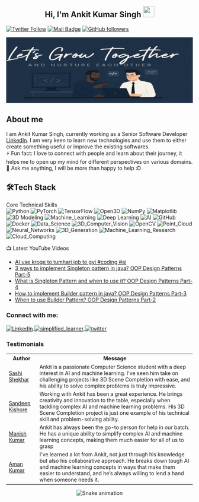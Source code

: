 
<h2 align="center">Hi, I'm Ankit Kumar Singh  <img src="https://user-images.githubusercontent.com/39955420/147578264-bae0526c-028a-49d2-8af8-d08bb4edbd2a.gif" height="30" width="30"></h2>
 
[![Twitter Follow](https://img.shields.io/twitter/follow/ankitizsmart__?style=social)](https://twitter.com/Rishiddska5000)
[![Mail Badge](https://img.shields.io/badge/Gmail-red?style=social&logo=gmail)](mailto:officials.ankitsingh@gmail.com)
[![GitHub followers](https://img.shields.io/github/followers/codedbyankit?style=social)](https://github.com/codedbyankit)

<img src="https://raw.githubusercontent.com/codedbyankit/Codedbyankit/refs/heads/main/img2.png" alt="Banner" style="width: 100%; height: 25%; object-fit: contain;" />

<h2>About me</h2>

I am Ankit Kumar Singh, currently working as a Senior Software Developer [LinkedIn](https://github.com/linkedin). I am very keen to learn new technologies and use them to either create something useful or improve the existing softwares.   
⚡ Fun fact: I love to connect with people and learn about their journey, it helps me to open up my mind for different perspectives on various domains.   
💬 Ask me anything, I will be more than happy to help :D

<h2>🛠Tech Stack</h2>

Core Technical Skills  
![Python](https://img.shields.io/badge/Python-3776AB?style=for-the-badge&logo=python&logoColor=white)
![PyTorch](https://img.shields.io/badge/PyTorch-EE4C2C?style=for-the-badge&logo=pytorch&logoColor=white)
![TensorFlow](https://img.shields.io/badge/TensorFlow-FF6F00?style=for-the-badge&logo=tensorflow&logoColor=white)
![Open3D](https://img.shields.io/badge/Open3D-000000?style=for-the-badge&logo=open3d&logoColor=white)
![NumPy](https://img.shields.io/badge/NumPy-013243?style=for-the-badge&logo=numpy&logoColor=white)
![Matplotlib](https://img.shields.io/badge/Matplotlib-003B57?style=for-the-badge&logo=matplotlib&logoColor=white)
![3D Modeling](https://img.shields.io/badge/3D_Modeling-1C1C1C?style=for-the-badge&logo=blender&logoColor=white)
![Machine_Learning](https://img.shields.io/badge/Machine_Learning-F6A800?style=for-the-badge&logo=python&logoColor=white)
![Deep Learning](https://img.shields.io/badge/Deep_Learning-004D00?style=for-the-badge&logo=tensorflow&logoColor=white)
![AI](https://img.shields.io/badge/AI-008CFF?style=for-the-badge&logo=ai&logoColor=white)
![GitHub](https://img.shields.io/badge/GitHub-181717?style=for-the-badge&logo=github&logoColor=white)
![Docker](https://img.shields.io/badge/Docker-2496ED?style=for-the-badge&logo=docker&logoColor=white)
![Data_Science](https://img.shields.io/badge/Data_Science-2D8E4A?style=for-the-badge&logo=python&logoColor=white)
![3D_Computer_Vision](https://img.shields.io/badge/3D_Computer_Vision-008080?style=for-the-badge&logo=opencv&logoColor=white)
![OpenCV](https://img.shields.io/badge/OpenCV-%23white.svg?style=for-the-badge&logo=opencv&logoColor=white)
![Point_Cloud](https://img.shields.io/badge/Point_Cloud-003B57?style=for-the-badge&logo=open3d&logoColor=white)
![Neural_Networks](https://img.shields.io/badge/Neural_Networks-7F5AB6?style=for-the-badge&logo=keras&logoColor=white)
![3D_Generation](https://img.shields.io/badge/3D_Generation-1C1C1C?style=for-the-badge&logo=blender&logoColor=white)
![Machine_Learning_Research](https://img.shields.io/badge/Machine_Learning_Research-004D00?style=for-the-badge&logo=researchgate&logoColor=white)
![Cloud_Computing](https://img.shields.io/badge/Cloud_Computing-FFCC33?style=for-the-badge&logo=aws&logoColor=white)







📺 Latest YouTube Videos

<!-- latest News About AI -->
- [AI use kroge to tumhari job to gyi #coding #ai](https://www.youtube.com/watch?v=1GwIHmVvUok)
- [3 ways to implement Singleton pattern in java? OOP Design Patterns Part-5](https://www.youtube.com/watch?v=531_BR023BE)
- [What is Singleton Pattern and when to use it? OOP Design Patterns Part-4](https://www.youtube.com/watch?v=SHCNSsCvD0I)
- [How to implement Builder pattern in java? OOP Design Patterns Part-3](https://www.youtube.com/watch?v=G1ujhPL4eCo)
- [When to use Builder Pattern? OOP Design Patterns Part-2](https://www.youtube.com/watch?v=TOiZ-WahJT8)
<!-- YOUTUBE-VIDEOS-LIST:END -->


<h3 align="left">Connect with me:</h3>
<p align="left">
<a href="https://www.linkedin.com/in/codedbyankit/" target="blank">
  <img align="center" src="https://upload.wikimedia.org/wikipedia/commons/c/ca/LinkedIn_logo_initials.png" alt="LinkedIn" height="30" width="40" />
</a>
<a href="https://www.instagram.com/ankit_iz_smart/" target="blank">
  <img align="center" src="https://upload.wikimedia.org/wikipedia/commons/a/a5/Instagram_icon.png" alt="simplified_learner" height="30" width="40"/>
</a>
<a href="https://twitter.com/yourprofile" target="blank"><img align="center" src="https://raw.githubusercontent.com/rahuldkjain/github-profile-readme-generator/master/src/images/icons/Social/twitter.svg" alt="twitter" height="30" width="40" /></a>

</p>



### Testimonials

<table>
  <tr>
    <th>Author</th>
    <th>Message</th>
  </tr>
  <tr>
<td><a target="_blank" href="https://www.linkedin.com/in/prof-dr-shashi-shekhar-a404b81b9/?originalSubdomain=in">Sashi Shekhar</a></td>
    <td>Ankit is a passionate Computer Science student with a deep interest in AI and machine learning. I've seen him take on challenging projects like 3D Scene Completion with ease, and his ability to solve complex problems is truly impressive.</td>
  </tr>
  <tr>
    <td><a target="_blank" href="https://www.linkedin.com/in/sandipkishore/?originalSubdomain=in">Sandeep Kishore</a></td>
    <td>Working with Ankit has been a great experience. He brings creativity and innovation to the table, especially when tackling complex AI and machine learning problems. His 3D Scene Completion project is just one example of his technical skill and problem-solving ability.</td>
  </tr>
  <tr>
    <td><a target="_blank" href="">Manish Kumar</a></td>
    <td>Ankit has always been the go-to person for help in our batch. He has a unique ability to simplify complex AI and machine learning concepts, making them much easier for all of us to grasp</td>
  </tr>
  <tr>
    <td><a target="_blank" href="">Aman Kumar</a></td>
    <td>I've learned a lot from Ankit, not just through his knowledge but also his collaborative approach. He breaks down tough AI and machine learning concepts in ways that make them easier to understand, and he’s always willing to lend a hand when someone needs it.</td>
  </tr>
</table>

<!-- Snake Game Repo View -->

<div align="center">
  <img src="https://profile-readme-generator.com/assets/snake.svg" alt="Snake animation" />
</div>
